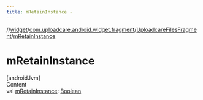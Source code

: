 ```yaml
---
title: mRetainInstance -
---
```

//[widget](../../index.md)/[com.uploadcare.android.widget.fragment](../index.md)/[UploadcareFilesFragment](index.md)/[mRetainInstance](m-retain-instance.md)



# mRetainInstance  
[androidJvm]  
Content  
val [mRetainInstance](m-retain-instance.md): [Boolean](https://kotlinlang.org/api/latest/jvm/stdlib/kotlin/-boolean/index.html)  



